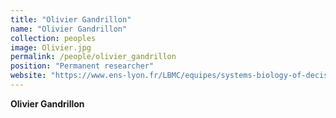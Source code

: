 ```yaml
---
title: "Olivier Gandrillon"
name: "Olivier Gandrillon"
collection: peoples
image: Olivier.jpg
permalink: /people/olivier_gandrillon
position: "Permanent researcher"
website: "https://www.ens-lyon.fr/LBMC/equipes/systems-biology-of-decision-making"
---
```


**Olivier Gandrillon**
